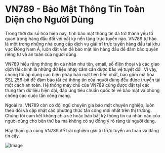 # VN789 - Bảo Mật Thông Tin Toàn Diện cho Người Dùng

Trong thời đại số hóa hiện nay, tính bảo mật thông tin đã trở thành yếu tố quan trọng hàng đầu đối với bất kỳ nền tảng trực tuyến nào. VN789 tự hào là một trong những nhà cung cấp dịch vụ giải trí trực tuyến hàng đầu tại khu vực Đông Nam Á, luôn đặt vấn đề bảo mật lên hàng đầu để đảm bảo quyền riêng tư và an toàn của người dùng.

VN789 hiểu rằng thông tin cá nhân như tên, email, số điện thoại và các giao dịch tài chính là những dữ liệu nhạy cảm cần được bảo vệ tuyệt đối. Vì vậy, chúng tôi áp dụng các biện pháp bảo mật tiên tiến nhất, bao gồm mã hóa SSL 256-bit để đảm bảo tất cả thông tin của người dùng đều được truyền tải một cách an toàn. Hệ thống máy chủ của VN789 cũng được đặt tại các trung tâm dữ liệu hiện đại, đáp ứng tiêu chuẩn quốc tế về bảo mật và phòng chống các cuộc tấn công mạng.

Ngoài ra, VN789 còn có đội ngũ chuyên gia bảo mật chuyên nghiệp, luôn theo dõi và cập nhật các phương thức tấn công mới nhất trên thị trường. Chúng tôi cam kết không chia sẻ hoặc bán bất kỳ thông tin cá nhân nào của người dùng cho bên thứ ba mà không có sự đồng ý rõ ràng từ người dùng.

Hãy tham gia cùng VN789 để trải nghiệm giải trí trực tuyến an toàn và đáng tin cậy. 

![Image](https://github.com/user-attachments/assets/bd51ea9f-0666-407b-a7a7-98ead6de688c)
